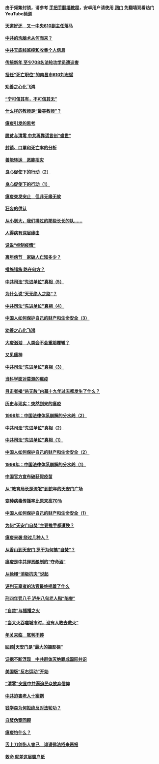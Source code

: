 #### 由于频繁封锁，请参考 [手把手翻墙教程](https://github.com/gfw-breaker/guides/wiki/)，安卓用户请使用 [网门](https://github.com/gfw-breaker/nogfw/blob/master/dl.md?t=03180300) 免翻墙观看热门YouTube频道 

#### [天道好还　又一中央610副主任落马](../pages/19/422155.md?t=03180300) 

#### [中共的洗脑术从何而来？](../pages/19/422154.md?t=03180300) 

#### [中共无底线监控和收集个人信息](../pages/19/422039.md?t=03180300) 

#### [传统新年 至少708名法轮功学员遭迫害](../pages/19/421946.md?t=03180300) 

#### [担任“死亡职位”的南昌市610刘志斌](../pages/19/421957.md?t=03180300) 

#### [劝善之心化飞鸿](../pages/19/421164.md?t=03180300) 

#### [“宁可信其有，不可信其无”](../pages/19/421691.md?t=03180300) 

#### [什么样的教师是“最美教师”？](../pages/19/421755.md?t=03180300) 

#### [瘟疫引发的思考](../pages/19/421594.md?t=03180300) 

#### [脱贫与清零 中共再靠谎言创“盛世”](../pages/19/421590.md?t=03180300) 

#### [封锁、口罩和死亡率的分析](../pages/19/421495.md?t=03180300) 

#### [善能转运　恶能招灾](../pages/19/421334.md?t=03180300) 

#### [良心促使下的行动（2）](../pages/19/421361.md?t=03180300) 

#### [良心促使下的行动（1）](../pages/19/421302.md?t=03180300) 

#### [瘟疫突发突止　但非无缘无故](../pages/19/421281.md?t=03180300) 

#### [狂妄的供认](../pages/19/421199.md?t=03180300) 

#### [从小到大，我们排过的那些长长的队……](../pages/19/421243.md?t=03180300) 

#### [人得病有深层缘由](../pages/19/420864.md?t=03180300) 

#### [说说“控制疫情”](../pages/19/420831.md?t=03180300) 

#### [离年傍节　家破人亡知多少？](../pages/19/420563.md?t=03180300) 

#### [措施错施  路在何方？](../pages/19/420076.md?t=03180300) 

#### [中共司法“先进单位”真相（5）](../pages/19/419453.md?t=03180300) 

#### [为什么说“天无绝人之路”？](../pages/19/419618.md?t=03180300) 

#### [中共司法“先进单位”真相（4）](../pages/19/419452.md?t=03180300) 

#### [中国人如何保护自己的财产和生命安全（3）](../pages/19/419405.md?t=03180300) 

#### [劝善之心化飞鸿](../pages/19/418758.md?t=03180300) 

#### [大疫汹汹　人类会不会重蹈覆辙？](../pages/19/419691.md?t=03180300) 

#### [又见瘟神](../pages/19/419225.md?t=03180300) 

#### [中共司法“先进单位”真相（3）](../pages/19/419451.md?t=03180300) 

#### [当科学面对莫测的瘟疫](../pages/19/419625.md?t=03180300) 

#### [目击者揭“杀无赦”内幕十九年过去都发生了什么？](../pages/19/419617.md?t=03180300) 

#### [历史与现实：突然到来的瘟疫](../pages/19/419619.md?t=03180300) 

#### [1999年：中国法律体系崩解的分水岭（2）](../pages/19/419455.md?t=03180300) 

#### [中共司法“先进单位”真相（2）](../pages/19/419450.md?t=03180300) 

#### [中共司法“先进单位”真相（1）](../pages/19/419449.md?t=03180300) 

#### [中国人如何保护自己的财产和生命安全（2）](../pages/19/419404.md?t=03180300) 

#### [1999年：中国法律体系崩解的分水岭（1）](../pages/19/419454.md?t=03180300) 

#### [中国官方宣布破获假疫苗](../pages/19/419504.md?t=03180300) 

#### [从“教育局长是流氓”到蛇年的天安门广场](../pages/19/419470.md?t=03180300) 

#### [变种病毒传播率比原来高70％](../pages/19/419456.md?t=03180300) 

#### [中国人如何保护自己的财产和生命安全（1）](../pages/19/419403.md?t=03180300) 

#### [为何“天安门自焚”主要推手都遭殃？](../pages/19/419348.md?t=03180300) 

#### [瘟疫来袭 绕过几种人？](../pages/19/419349.md?t=03180300) 

#### [从香山到天安门 罗干为何搞“自焚”？](../pages/19/419270.md?t=03180300) 

#### [瘟疫是中共罪恶酿制的“夺命酒”](../pages/19/419223.md?t=03180300) 

#### [从徐栩“消极抗灾”说起](../pages/19/419224.md?t=03180300) 

#### [诬判无辜者的法官最终捞着了什么](../pages/19/419268.md?t=03180300) 

#### [刑四年罚八千 泸州八旬老人指“陷害”](../pages/19/419232.md?t=03180300) 

#### [“自焚”与插播之火](../pages/19/419226.md?t=03180300) 

#### [“当大火吞噬城市时，没有人敢去救火”](../pages/19/419077.md?t=03180300) 

#### [年关来临　冤判不停](../pages/19/419093.md?t=03180300) 

#### [回顾|天安门是“最大的摄影棚”](../pages/19/380866.md?t=03180300) 

#### [证据不断浮现　中共群体灭绝罪成国际共识](../pages/19/419031.md?t=03180300) 

#### [美国版“反右运动”开始](../pages/19/419030.md?t=03180300) 

#### [“清零”突显中共逼迫民众放弃信仰](../pages/19/418995.md?t=03180300) 

#### [中共迫害老人十案例](../pages/19/418831.md?t=03180300) 

#### [钱学森为何拒绝反对法轮功？](../pages/19/418905.md?t=03180300) 

#### [自焚伪案回顾](../pages/19/418799.md?t=03180300) 

#### [瘟疫怕什么？](../pages/19/418800.md?t=03180300) 

#### [舌上刀剑伤人害己　诽谤佛法招来恶报](../pages/19/418731.md?t=03180300) 

#### [救命 就差这层窗户纸](../pages/19/418706.md?t=03180300) 

